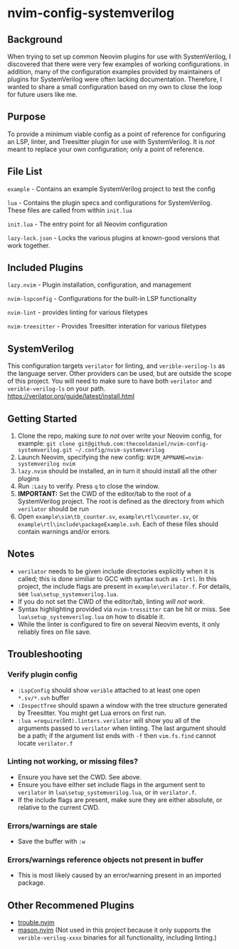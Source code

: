 # nvim-config-systemverilog

## Background
When trying to set up common Neovim plugins for use with SystemVerilog, I discovered that there were very few examples of working configurations. in addition, many of the configuration examples provided by maintainers of plugins for SystemVerilog were often lacking documentation. Therefore, I wanted to share a small configuration based on my own to close the loop for future users like me.  

## Purpose
To provide a minimum viable config as a point of reference for configuring an LSP, linter, and Treesitter plugin for use with SystemVerilog. It is *not* meant to replace your own configuration; only a point of reference.  

## File List
`example` - Contains an example SystemVerilog project to test the config

`lua` - Contains the plugin specs and configurations for SystemVerilog. These files are called from within `init.lua`

`init.lua` - The entry point for all Neovim configuration

`lazy-lock.json` - Locks the various plugins at known-good versions that work together.

## Included Plugins
`lazy.nvim` - Plugin installation, configuration, and management

`nvim-lspconfig` - Configurations for the built-in LSP functionality

`nvim-lint` - provides linting for various filetypes

`nvim-treesitter` - Provides Treesitter interation for various filetypes

## SystemVerilog
This configuration targets `verilator` for linting, and `verible-verilog-ls` as the language server. Other providers can be used, but are outside the scope of this project. You will need to make sure to have both `verilator` and `verible-verilog-ls` on your path. https://verilator.org/guide/latest/install.html 

 ## Getting Started
1. Clone the repo, making sure *to not* over write your Neovim config, for example: `git clone git@github.com:thecooldaniel/nvim-config-systemverilog.git ~/.config/nvim-systemverilog`
2. Launch Neovim, specifying the new config: `NVIM_APPNAME=nvim-systemverilog nvim`
3. `lazy.nvim` should be installed, an in turn it should install all the other plugins
4. Run `:Lazy` to verify. Press `q` to close the window.
5. **IMPORTANT:** Set the CWD of the editor/tab to the root of a SystemVerilog project. The root is defined as the directory from which `verilator` should be run
6. Open `example\sim\tb_counter.sv`, `example\rtl\counter.sv`, or `example\rtl\include\packageExample.svh`. Each of these files should contain warnings and/or errors.

## Notes
- `verilator` needs to be given include directories explicitly when it is called; this is done similiar to GCC with syntax such as `-Irtl`. In this project, the include flags are present in `example\verilator.f`. For details, see `lua\setup_systemverilog.lua`.
- If you do not set the CWD of the editor/tab, linting *will not work*.
- Syntax highlighting provided via `nvim-tressitter` can be hit or miss. See `lua\setup_systemverilog.lua` on how to disable it.
- While the linter is configured to fire on several Neovim events, it only reliably fires on file save.

## Troubleshooting
### Verify plugin config
- `:LspConfig` should show `verible` attached to at least one open `*.sv/*.svh` buffer
- `:InspectTree` should spawn a window with the tree structure generated by Treesitter. You might get Lua errors on first run.
- `:lua =require(`lint`).linters.verilator` will show you all of the arguments passed to `verilator` when linting. The last argument should be a path; if the argument list ends with `-f` then `vim.fs.find` cannot locate `verilator.f`

### Linting not working, or missing files?
- Ensure you have set the CWD. See above.
- Ensure you have either set include flags in the argument sent to `verilator` in `lua\setup_systemverilog.lua`, or in `verilator.f`. 
- If the include flags are present, make sure they are either absolute, or relative to the current CWD.

### Errors/warnings are stale
- Save the buffer with `:w`

### Errors/warnings reference objects not present in buffer
- This is most likely caused by an error/warning present in an imported package.

## Other Recommened Plugins
- [trouble.nvim](https://github.com/folke/trouble.nvim)
- [mason.nvim](https://github.com/williamboman/mason.nvim) (Not used in this project because it only supports the `verible-verilog-xxxx` binaries for all functionality, including linting.)
